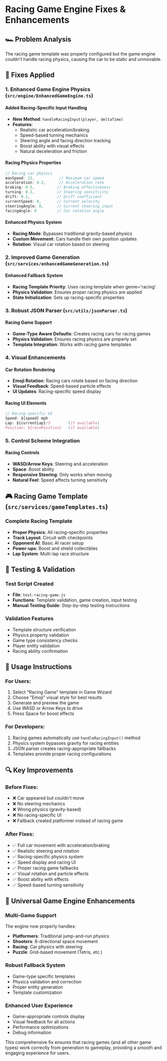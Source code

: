 # Racing Game Engine Fixes & Enhancements

## 🏎️ Problem Analysis
The racing game template was properly configured but the game engine couldn't handle racing physics, causing the car to be static and unmovable.

## 🔧 Fixes Applied

### 1. Enhanced Game Engine Physics (`src/engine/EnhancedGameEngine.ts`)

#### Added Racing-Specific Input Handling
- **New Method**: `handleRacingInput(player, deltaTime)`
- **Features**:
  - Realistic car acceleration/braking
  - Speed-based turning mechanics
  - Steering angle and facing direction tracking
  - Boost ability with visual effects
  - Natural deceleration and friction

#### Racing Physics Properties
```typescript
// Racing car physics
maxSpeed: 12,           // Maximum car speed
acceleration: 0.3,      // Acceleration rate
braking: 0.5,          // Braking effectiveness
turning: 0.2,          // Steering sensitivity
drift: 0.1,            // Drift coefficient
currentSpeed: 0,       // Current velocity
steeringAngle: 0,      // Current steering input
facingAngle: 0         // Car rotation angle
```

#### Enhanced Physics System
- **Racing Mode**: Bypasses traditional gravity-based physics
- **Custom Movement**: Cars handle their own position updates
- **Rotation**: Visual car rotation based on steering

### 2. Improved Game Generation (`src/services/enhancedGameGeneration.ts`)

#### Enhanced Fallback System
- **Racing Template Priority**: Uses racing template when genre='racing'
- **Physics Validation**: Ensures proper racing physics are applied
- **State Initialization**: Sets up racing-specific properties

### 3. Robust JSON Parser (`src/utils/jsonParser.ts`)

#### Racing Game Support
- **Game-Type Aware Defaults**: Creates racing cars for racing games
- **Physics Validation**: Ensures racing physics are properly set
- **Template Integration**: Works with racing game templates

### 4. Visual Enhancements

#### Car Rotation Rendering
- **Emoji Rotation**: Racing cars rotate based on facing direction
- **Visual Feedback**: Speed-based particle effects
- **UI Updates**: Racing-specific speed display

#### Racing UI Elements
```typescript
// Racing-specific UI
Speed: ${speed} mph
Lap: ${currentLap}/3        (if available)
Position: ${racePosition}   (if available)
```

### 5. Control Scheme Integration

#### Racing Controls
- **WASD/Arrow Keys**: Steering and acceleration
- **Space**: Boost ability
- **Responsive Steering**: Only works when moving
- **Natural Feel**: Speed affects turning sensitivity

## 🎮 Racing Game Template (`src/services/gameTemplates.ts`)

### Complete Racing Template
- **Proper Physics**: All racing-specific properties
- **Track Layout**: Circuit with checkpoints
- **Opponent AI**: Basic AI racer setup
- **Power-ups**: Boost and shield collectibles
- **Lap System**: Multi-lap race structure

## 🧪 Testing & Validation

### Test Script Created
- **File**: `test-racing-game.js`
- **Functions**: Template validation, game creation, input testing
- **Manual Testing Guide**: Step-by-step testing instructions

### Validation Features
- Template structure verification
- Physics property validation
- Game type consistency checks
- Player entity validation
- Racing ability confirmation

## 🚀 Usage Instructions

### For Users:
1. Select "Racing Game" template in Game Wizard
2. Choose "Emoji" visual style for best results
3. Generate and preview the game
4. Use WASD or Arrow Keys to drive
5. Press Space for boost effects

### For Developers:
1. Racing games automatically use `handleRacingInput()` method
2. Physics system bypasses gravity for racing entities
3. JSON parser creates racing-appropriate fallbacks
4. Templates provide proper racing configurations

## 🔍 Key Improvements

### Before Fixes:
- ❌ Car appeared but couldn't move
- ❌ No steering mechanics
- ❌ Wrong physics (gravity-based)
- ❌ No racing-specific UI
- ❌ Fallback created platformer instead of racing game

### After Fixes:
- ✅ Full car movement with acceleration/braking
- ✅ Realistic steering and rotation
- ✅ Racing-specific physics system
- ✅ Speed display and racing UI
- ✅ Proper racing game fallbacks
- ✅ Visual rotation and particle effects
- ✅ Boost ability with effects
- ✅ Speed-based turning sensitivity

## 🎯 Universal Game Engine Enhancements

### Multi-Game Support
The engine now properly handles:
- **Platformers**: Traditional jump-and-run physics
- **Shooters**: 8-directional space movement
- **Racing**: Car physics with steering
- **Puzzle**: Grid-based movement (Tetris, etc.)

### Robust Fallback System
- Game-type specific templates
- Physics validation and correction
- Proper entity generation
- Template customization

### Enhanced User Experience
- Game-appropriate controls display
- Visual feedback for all actions
- Performance optimizations
- Debug information

This comprehensive fix ensures that racing games (and all other game types) work correctly from generation to gameplay, providing a smooth and engaging experience for users.